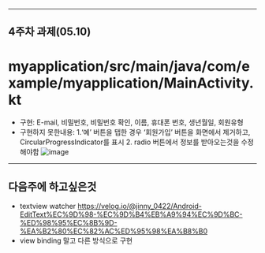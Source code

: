 
---
## 4주차 과제(05.10)
# myapplication/src/main/java/com/example/myapplication/MainActivity.kt
 -  구현: E-mail, 비밀번호, 비밀번호 확인, 이름, 휴대폰 번호, 생년월일, 회원유형 
 -  구현하지 못한내용: 1.‘예’ 버튼을 탭한 경우 ‘회원가입’ 버튼을 화면에서 제거하고, CircularProgressIndicator를 표시 2. radio 버튼에서 정보를 받아오는것을 수정해야함 
![image](https://github.com/Lee-ghwan-ho/kotlin/assets/114568122/79d7030b-162f-4976-a0db-07f10c8af2ea)


---
## 다음주에 하고싶은것
 - textview watcher https://velog.io/@jinny_0422/Android-EditText%EC%9D%98-%EC%9D%B4%EB%A9%94%EC%9D%BC-%ED%98%95%EC%8B%9D-%EA%B2%80%EC%82%AC%ED%95%98%EA%B8%B0
 - view binding 말고 다른 방식으로 구현 
